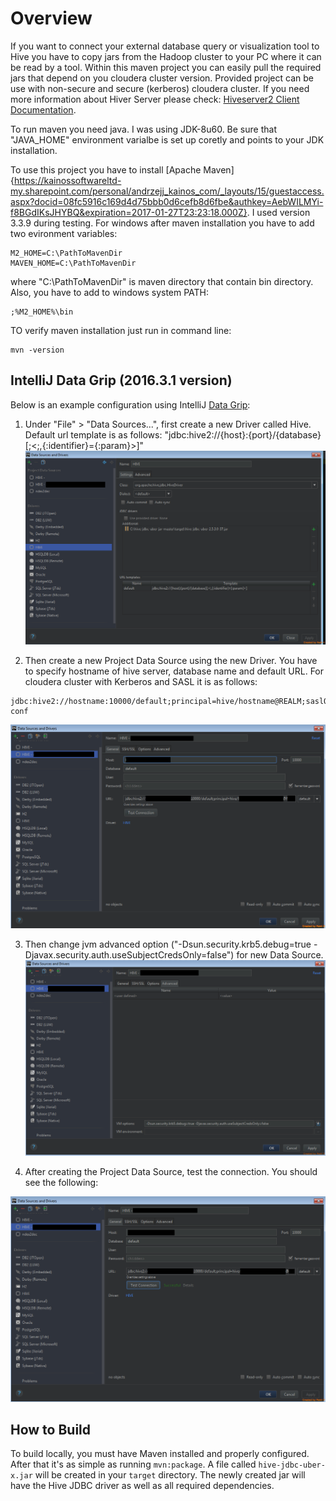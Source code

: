 # Overview
If you want to connect your external database query or visualization tool to Hive you have to copy jars from the Hadoop cluster to your PC where it can be read by a tool. Within this maven project you can easily pull the required jars that depend on you cloudera cluster version. Provided project can be use with non-secure and secure (kerberos) cloudera cluster.
If you need more information about Hiver Server please check:
[Hiveserver2 Client Documentation](https://cwiki.apache.org/confluence/display/Hive/HiveServer2+Clients#HiveServer2Clients-JDBC).


To run maven you need java. I was using JDK-8u60. Be sure that "JAVA_HOME" environment varialbe is set up coretly and points to your JDK installation. 


To use this project you have to install [Apache Maven]{https://kainossoftwareltd-my.sharepoint.com/personal/andrzejj_kainos_com/_layouts/15/guestaccess.aspx?docid=08fc5916c169d4d75bbb0d6cefb8d6fbe&authkey=AebWILMYi-f8BGdIKsJHYBQ&expiration=2017-01-27T23:23:18.000Z}. I used version 3.3.9 during testing. For windows after maven installation you have to add two evironment variables:
```
M2_HOME=C:\PathToMavenDir
MAVEN_HOME=C:\PathToMavenDir
```
where "C:\PathToMavenDir" is maven directory that contain bin directory. Also, you have to add to windows system PATH:
```
;%M2_HOME%\bin
```
TO verify maven installation just run in command line:
```
mvn -version
```

## IntelliJ Data Grip (2016.3.1 version)
Below is an example configuration using IntelliJ [Data Grip](https://www.jetbrains.com/datagrip/):

1. Under "File" > "Data Sources...", first create a new Driver called Hive. 
Default url template is as follows: "jdbc:hive2://{host}:{port}/{database}[;<;,{:identifier}={:param}>]"
![](https://github.com/andrzej-jedrzejewski/hive-jdbc-cloudera-jar/blob/master/images/driver_conf_masked.png)

2. Then create a new Project Data Source using the new Driver. You have to specify hostname of hive server, database name and default URL. For cloudera cluster with Kerberos and SASL it is as follows:
```
jdbc:hive2://hostname:10000/default;principal=hive/hostname@REALM;saslQop=auth-conf
```
![](https://github.com/andrzej-jedrzejewski/hive-jdbc-cloudera-jar/blob/master/images/data_source_conf_1_masked.png)

3. Then change jvm advanced option ("-Dsun.security.krb5.debug=true -Djavax.security.auth.useSubjectCredsOnly=false") for new Data Source.
![](https://github.com/andrzej-jedrzejewski/hive-jdbc-cloudera-jar/blob/master/images/data_source_conf_2_masked.png)

4. After creating the Project Data Source, test the connection.  You should see the following:

![](https://github.com/andrzej-jedrzejewski/hive-jdbc-cloudera-jar/blob/master/images/data_source_conf_3_masked.png)

## How to Build
To build locally, you must have Maven installed and properly configured.  After that it's as simple as running `mvn:package`.  A file called `hive-jdbc-uber-x.jar` will be created in your `target` directory.  The newly created jar will have the Hive JDBC driver as well as all required dependencies.
